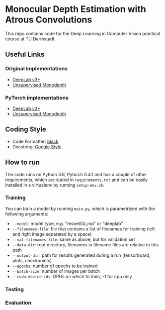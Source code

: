 # Monocular Depth Estimation with Atrous Convolutions
This repo contains code for the Deep Learning in Computer Vision practical course at TU Darmstadt.

## Useful Links
### Original implementations
- [DeepLab v3+](https://github.com/tensorflow/models/tree/master/research/deeplab)
- [Unsupervised Monodepth](https://github.com/mrharicot/monodepth)
### PyTorch implementations
- [DeepLab v3+](https://github.com/jfzhang95/pytorch-deeplab-xception)
- [Unsupervised Monodepth](https://github.com/ClubAI/MonoDepth-PyTorch)

## Coding Style
- Code Formatter: [black](https://github.com/ambv/black)
- Docstring: [Google Style](https://www.chromium.org/chromium-os/python-style-guidelines)

## How to run
The code runs on Python 3.6, Pytorch 0.4.1 and has a couple of other requirements, which are stated in `requirements.txt` and can be easily installed in a virtualenv by running `setup-env.sh`.

### Training
You can train a model by running `main.py`, which is parametrized with the following arguments:
- `--model`: model type, e.g. "resnet50_md" or "deeplab"
- `--filenames-file`: file that contains a list of filenames for training (left and right image separated by a space)
- `--val-filenames-file`: same as above, but for validation set
- `--data-dir`: root directory, filenames in filename files are relative to this path
- `--output-dir`: path for results generated during a run (tensorboard, plots, checkpoints)
- `--epochs`: number of epochs to be trained
- `--batch-size`: number of images per batch
- `--cuda-device-ids`: GPUs on which to train, -1 for cpu only

### Testing

### Evaluation
